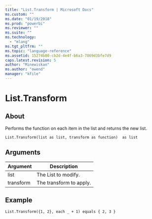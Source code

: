```yaml
---
title: "List.Transform | Microsoft Docs"
ms.custom: ""
ms.date: "01/19/2018"
ms.prod: "powerbi"
ms.reviewer: ""
ms.suite: ""
ms.technology: 
  - "mlang"
ms.tgt_pltfrm: ""
ms.topic: "language-reference"
ms.assetid: 15274b80-cb2d-4e4f-b6a3-7869d3bfe7d9
caps.latest.revision: 5
author: "Minewiskan"
ms.author: "owend"
manager: "kfile"
---
```

# List.Transform

  
## About  
Performs the function on each item in the list and returns the new list.  
  
```  
List.Transform(list as list, transform as function)  as list  
```  
  
## Arguments  
  
|Argument|Description|  
|------------|---------------|  
|list|The List to modify.|  
|transform|The transform to apply.|  
  
## <a name="__goback"></a>Example  
  
```  
List.Transform({1, 2}, each _ + 1) equals { 2, 3 }  
```  
